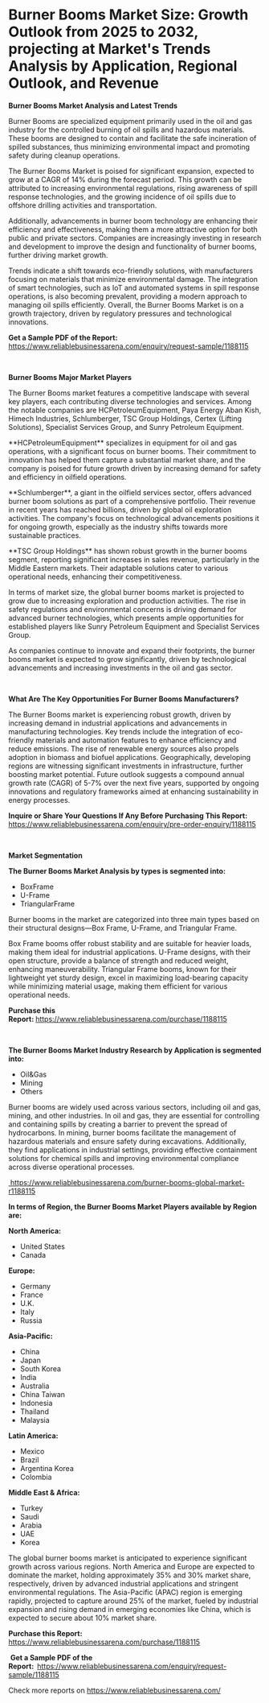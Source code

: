<p><h1>Burner Booms Market Size: Growth Outlook from 2025 to 2032, projecting at Market's Trends Analysis by Application, Regional Outlook, and Revenue</h1></p><p><strong>Burner Booms Market Analysis and Latest Trends</strong></p>
<p><p>Burner Booms are specialized equipment primarily used in the oil and gas industry for the controlled burning of oil spills and hazardous materials. These booms are designed to contain and facilitate the safe incineration of spilled substances, thus minimizing environmental impact and promoting safety during cleanup operations.</p><p>The Burner Booms Market is poised for significant expansion, expected to grow at a CAGR of 14% during the forecast period. This growth can be attributed to increasing environmental regulations, rising awareness of spill response technologies, and the growing incidence of oil spills due to offshore drilling activities and transportation. </p><p>Additionally, advancements in burner boom technology are enhancing their efficiency and effectiveness, making them a more attractive option for both public and private sectors. Companies are increasingly investing in research and development to improve the design and functionality of burner booms, further driving market growth. </p><p>Trends indicate a shift towards eco-friendly solutions, with manufacturers focusing on materials that minimize environmental damage. The integration of smart technologies, such as IoT and automated systems in spill response operations, is also becoming prevalent, providing a modern approach to managing oil spills efficiently. Overall, the Burner Booms Market is on a growth trajectory, driven by regulatory pressures and technological innovations.</p></p>
<p><strong>Get a Sample PDF of the Report:&nbsp;</strong> <a href="https://www.reliablebusinessarena.com/enquiry/request-sample/1188115?utm_campaign=3121&utm_medium=2&utm_source=Github&utm_content=ia&utm_term=10042025&utm_id=burner-booms">https://www.reliablebusinessarena.com/enquiry/request-sample/1188115</a></p>
<p>&nbsp;</p>
<p><strong>Burner Booms Major Market Players</strong></p>
<p><p>The Burner Booms market features a competitive landscape with several key players, each contributing diverse technologies and services. Among the notable companies are HCPetroleumEquipment, Paya Energy Aban Kish, Himech Industries, Schlumberger, TSC Group Holdings, Certex (Lifting Solutions), Specialist Services Group, and Sunry Petroleum Equipment.</p><p>**HCPetroleumEquipment** specializes in equipment for oil and gas operations, with a significant focus on burner booms. Their commitment to innovation has helped them capture a substantial market share, and the company is poised for future growth driven by increasing demand for safety and efficiency in oilfield operations.</p><p>**Schlumberger**, a giant in the oilfield services sector, offers advanced burner boom solutions as part of a comprehensive portfolio. Their revenue in recent years has reached billions, driven by global oil exploration activities. The company's focus on technological advancements positions it for ongoing growth, especially as the industry shifts towards more sustainable practices.</p><p>**TSC Group Holdings** has shown robust growth in the burner booms segment, reporting significant increases in sales revenue, particularly in the Middle Eastern markets. Their adaptable solutions cater to various operational needs, enhancing their competitiveness.</p><p>In terms of market size, the global burner booms market is projected to grow due to increasing exploration and production activities. The rise in safety regulations and environmental concerns is driving demand for advanced burner technologies, which presents ample opportunities for established players like Sunry Petroleum Equipment and Specialist Services Group.</p><p>As companies continue to innovate and expand their footprints, the burner booms market is expected to grow significantly, driven by technological advancements and increasing investments in the oil and gas sector.</p></p>
<p>&nbsp;</p>
<p><strong>What Are The Key Opportunities For Burner Booms Manufacturers?</strong></p>
<p><p>The Burner Booms market is experiencing robust growth, driven by increasing demand in industrial applications and advancements in manufacturing technologies. Key trends include the integration of eco-friendly materials and automation features to enhance efficiency and reduce emissions. The rise of renewable energy sources also propels adoption in biomass and biofuel applications. Geographically, developing regions are witnessing significant investments in infrastructure, further boosting market potential. Future outlook suggests a compound annual growth rate (CAGR) of 5-7% over the next five years, supported by ongoing innovations and regulatory frameworks aimed at enhancing sustainability in energy processes.</p></p>
<p><strong>Inquire or Share Your Questions If Any Before Purchasing This Report:</strong> <a href="https://www.reliablebusinessarena.com/enquiry/pre-order-enquiry/1188115?utm_campaign=3121&utm_medium=2&utm_source=Github&utm_content=ia&utm_term=10042025&utm_id=burner-booms">https://www.reliablebusinessarena.com/enquiry/pre-order-enquiry/1188115</a></p>
<p>&nbsp;</p>
<p><strong>Market Segmentation</strong></p>
<p><strong>The Burner Booms Market Analysis by types is segmented into:</strong></p>
<p><ul><li>BoxFrame</li><li>U-Frame</li><li>TriangularFrame</li></ul></p>
<p><p>Burner booms in the market are categorized into three main types based on their structural designs—Box Frame, U-Frame, and Triangular Frame. </p><p>Box Frame booms offer robust stability and are suitable for heavier loads, making them ideal for industrial applications. U-Frame designs, with their open structure, provide a balance of strength and reduced weight, enhancing maneuverability. Triangular Frame booms, known for their lightweight yet sturdy design, excel in maximizing load-bearing capacity while minimizing material usage, making them efficient for various operational needs.</p></p>
<p><strong>Purchase this Report:&nbsp;</strong><a href="https://www.reliablebusinessarena.com/purchase/1188115?utm_campaign=3121&utm_medium=2&utm_source=Github&utm_content=ia&utm_term=10042025&utm_id=burner-booms">https://www.reliablebusinessarena.com/purchase/1188115</a></p>
<p>&nbsp;</p>
<p><strong>The Burner Booms Market Industry Research by Application is segmented into:</strong></p>
<p><ul><li>Oil&Gas</li><li>Mining</li><li>Others</li></ul></p>
<p><p>Burner booms are widely used across various sectors, including oil and gas, mining, and other industries. In oil and gas, they are essential for controlling and containing spills by creating a barrier to prevent the spread of hydrocarbons. In mining, burner booms facilitate the management of hazardous materials and ensure safety during excavations. Additionally, they find applications in industrial settings, providing effective containment solutions for chemical spills and improving environmental compliance across diverse operational processes.</p></p>
<p><a href="https://www.reliablebusinessarena.com/burner-booms-global-market-r1188115?utm_campaign=3121&utm_medium=2&utm_source=Github&utm_content=ia&utm_term=10042025&utm_id=burner-booms">&nbsp;https://www.reliablebusinessarena.com/burner-booms-global-market-r1188115</a></p>
<p><strong>In terms of Region, the Burner Booms Market Players available by Region are:</strong></p>
<p>
    <p> <strong> North America: </strong>
        <ul>
            <li>United States</li>
            <li>Canada</li>
        </ul>
        </p> 
    <p> <strong> Europe: </strong>
        <ul>
            <li>Germany</li>
            <li>France</li>
            <li>U.K.</li>
            <li>Italy</li>
            <li>Russia</li>
        </ul>
        </p> 
    <p> <strong> Asia-Pacific: </strong>
        <ul>
            <li>China</li>
            <li>Japan</li>
            <li>South Korea</li>
            <li>India</li>
            <li>Australia</li>
            <li>China Taiwan</li>
            <li>Indonesia</li>
            <li>Thailand</li>
            <li>Malaysia</li>
        </ul>
        </p> 
    <p> <strong> Latin America: </strong>
        <ul>
            <li>Mexico</li>
            <li>Brazil</li>
            <li>Argentina Korea</li>
            <li>Colombia</li>
        </ul>
        </p> 
    <p> <strong> Middle East & Africa: </strong>
        <ul>
            <li>Turkey</li>
            <li>Saudi</li>
            <li>Arabia</li>
            <li>UAE</li>
            <li>Korea</li>
        </ul>
    </p>
    </p>
<p><p>The global burner booms market is anticipated to experience significant growth across various regions. North America and Europe are expected to dominate the market, holding approximately 35% and 30% market share, respectively, driven by advanced industrial applications and stringent environmental regulations. The Asia-Pacific (APAC) region is emerging rapidly, projected to capture around 25% of the market, fueled by industrial expansion and rising demand in emerging economies like China, which is expected to secure about 10% market share.</p></p>
<p><strong>Purchase this Report: </strong><a href="https://www.reliablebusinessarena.com/purchase/1188115?utm_campaign=3121&utm_medium=2&utm_source=Github&utm_content=ia&utm_term=10042025&utm_id=burner-booms">https://www.reliablebusinessarena.com/purchase/1188115</a></p>
<p>&nbsp;<strong>Get a Sample PDF of the Report:&nbsp;&nbsp;</strong><a href="https://www.reliablebusinessarena.com/enquiry/request-sample/1188115?utm_campaign=3121&utm_medium=2&utm_source=Github&utm_content=ia&utm_term=10042025&utm_id=burner-booms">https://www.reliablebusinessarena.com/enquiry/request-sample/1188115</a></p>
<p><strong></strong></p>
<p>Check more reports on <a href="https://www.reliablebusinessarena.com/?utm_campaign=3121&utm_medium=2&utm_source=Github&utm_content=ia&utm_term=10042025&utm_id=burner-booms">https://www.reliablebusinessarena.com/</a></p>